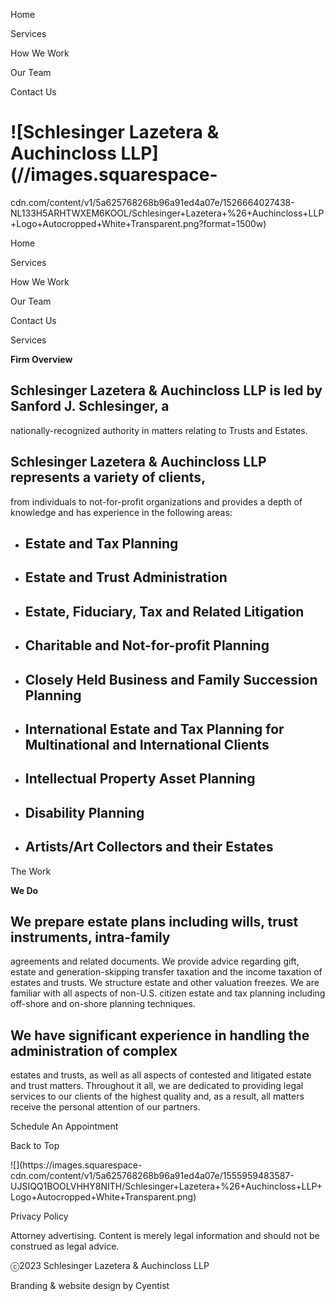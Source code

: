 Home

Services

How We Work

Our Team

Contact Us

# ![Schlesinger Lazetera & Auchincloss LLP](//images.squarespace-
cdn.com/content/v1/5a625768268b96a91ed4a07e/1526664027438-NL133H5ARHTWXEM6KOOL/Schlesinger+Lazetera+%26+Auchincloss+LLP+Logo+Autocropped+White+Transparent.png?format=1500w)

Home

Services

How We Work

Our Team

Contact Us

Services

 **Firm Overview**

## Schlesinger Lazetera & Auchincloss LLP is led by Sanford J. Schlesinger, a
nationally-recognized authority in matters relating to Trusts and Estates.

## Schlesinger Lazetera & Auchincloss LLP represents a variety of clients,
from individuals to not-for-profit organizations and provides a depth of
knowledge and has experience in the following areas:

  * ## Estate and Tax Planning

  * ## Estate and Trust Administration

  * ## Estate, Fiduciary, Tax and Related Litigation

  * ## Charitable and Not-for-profit Planning

  * ## Closely Held Business and Family Succession Planning

  * ## International Estate and Tax Planning for Multinational and International Clients

  * ## Intellectual Property Asset Planning

  * ## Disability Planning

  * ## Artists/Art Collectors and their Estates

The Work

 **We Do**

## We prepare estate plans including wills, trust instruments, intra-family
agreements and related documents. We provide advice regarding gift, estate and
generation-skipping transfer taxation and the income taxation of estates and
trusts. We structure estate and other valuation freezes. We are familiar with
all aspects of non-U.S. citizen estate and tax planning including off-shore
and on-shore planning techniques.

## We have significant experience in handling the administration of complex
estates and trusts, as well as all aspects of contested and litigated estate
and trust matters.  Throughout it all, we are dedicated to providing legal
services to our clients of the highest quality and, as a result, all matters
receive the personal attention of our partners.

Schedule An Appointment

Back to Top



![](https://images.squarespace-
cdn.com/content/v1/5a625768268b96a91ed4a07e/1555959483587-UJSIQQ1BOOLVHHY8NITH/Schlesinger+Lazetera+%26+Auchincloss+LLP+Logo+Autocropped+White+Transparent.png)





Privacy Policy

Attorney advertising. Content is merely legal information and should not be
construed as legal advice.

ⓒ2023 Schlesinger Lazetera & Auchincloss LLP

Branding & website design by Cyentist

